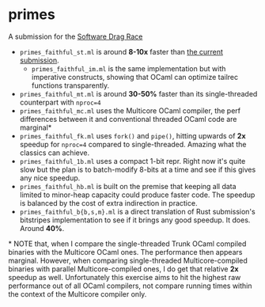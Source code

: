 # primes
A submission for the [Software Drag Race](https://github.com/PlummersSoftwareLLC/Primes)

- `primes_faithful_st.ml` is around **8-10x** faster than [the current submission](https://github.com/PlummersSoftwareLLC/Primes/tree/drag-race/PrimeOCaml/solution_1).  
  - `primes_faithful_im.ml` is the same implementation but with imperative constructs, showing that OCaml can optimize tailrec functions transparently.  
- `primes_faithful_mt.ml` is around **30-50%** faster than its single-threaded counterpart with `nproc=4`  
- `primes_faithful_mc.ml` uses the Multicore OCaml compiler, the perf differences between it and conventional threaded OCaml code are marginal*  
- `primes_faithful_fk.ml` uses `fork()` and `pipe()`, hitting upwards of **2x** speedup for `nproc=4` compared to single-threaded. Amazing what the classics can achieve.  
- `primes_faithful_1b.ml` uses a compact 1-bit repr. Right now it's quite slow but the plan is to batch-modify 8-bits at a time and see if this gives any nice speedup.  
- `primes_faithful_hb.ml` is built on the premise that keeping all data limited to minor-heap capacity could produce faster code. The speedup is balanced by the cost of extra indirection in practice.  
- `primes_faithful_b{b,s,m}.ml` is a direct translation of Rust submission's bitstripes implementation to see if it brings any good speedup. It does. Around **40%**.  



\* NOTE that, when I compare the single-threaded Trunk OCaml compiled binaries with the Multicore OCaml ones. The performance then appears marginal. However, when comparing single-threaded Multicore-compiled binaries with parallel Multicore-compiled ones, I do get that relative **2x** speedup as well. Unfortunately this exercise aims to hit the highest raw performance out of all OCaml compilers, not compare running times within the context of the Multicore compiler only.
